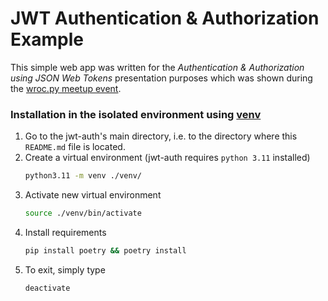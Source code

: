 # JWT Authentication & Authorization Example

This simple web app was written for the _Authentication & Authorization using JSON Web Tokens_ 
presentation purposes which was shown during the 
[wroc.py meetup event](https://www.meetup.com/wrocpy/events/288952995/).

### Installation in the isolated environment using [venv](https://docs.python.org/3/library/venv.html)
1. Go to the jwt-auth's main directory, i.e. to the directory where this `README.md` file is located.
1. Create a virtual environment (jwt-auth requires `python 3.11` installed)
    ```sh
    python3.11 -m venv ./venv/
    ```
1. Activate new virtual environment
    ```sh
    source ./venv/bin/activate
    ```
1. Install requirements
    ```sh
    pip install poetry && poetry install
    ```
1. To exit, simply type
    ```sh
    deactivate
    ```
